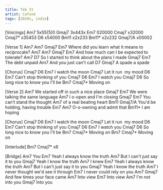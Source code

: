 ```yaml
---
title: Tek It
artist: Cafuné
tags: [2020s, indie]
---
```


[Voicings]
Am7     5x55(5)0
Gmaj7   3x443x
Em7     020000
Cmaj7   x32000
Cmaj7*  x35453
D6      x54000
Bm11    x2x233
Bm11*   x2x232
Gmaj7/A x00002
 
[Verse 1]
Am7                         Am7             Gmaj7   Em7
Where did you learn what it means to reciprocate?
    Am7                 Am7           Gmaj7   Em7
And how much can I be expected to tolerate?
     Am7                        D7
So I started to think about the plans I made
    Gmaj7  Em7
The debt unpaid
    Am7
And you just can't call
D7          Gmaj7
  A spade a spade
 
[Chorus]
Cmaj7  D6         Em7
I     watch the moon
              Cmaj7
Let it run  my mood
D6                  Em7
Can’t stop thinking of you
Cmaj7  D6    Em7
I      watch you
Cmaj7           D6
So long nice to know you I'll be
Bm7    Cmaj7*
Moving on
 
[Verse 2]
Am7
We started off in such a nice place
Gmaj7           Em7
We were talking the same language
Am7
I o-open and I'm closing
Gmaj7               Em7
You can’t stand the thought
                  Am7
of a real beating heart
         Bm11            Gmaj7/A
You'd be holding, having trouble
    Em7          Am7
O-o-owning and admit that
     Bm11*
I am hoping
 
[Chorus]
Cmaj7  D6         Em7
I      watch the moon
              Cmaj7
Let it run  my mood
D6                  Em7
Can’t stop thinking of you
Cmaj7  D6    Em7
I      watch you
Cmaj7           D6
So long nice to know you I'll be
Bm7    Cmaj7*
Moving on
Bm7    Cmaj7*
Moving on
 
[Interlude]
Bm7 Cmaj7*  x8
 
[Bridge]
Am7
You
                       Em7
Yeah I always know the truth
                       Am7
But I can't just say it to you
                Gmaj7
Yeah I know the truth
  Am7
I knew
                       Em7
Yeah I always know the truth
                       Am7
But I can't just say it to you
                Gmaj7
Yeah I know the truth
Am7
  I never thought we'd see it through
Em7
  I never could rely on you
Am7                  Gmaj7
  And few times your face came
     Am7
Into view
     Em7
Into view
             Am7
I'm not into you
     Gmaj7
Into you
